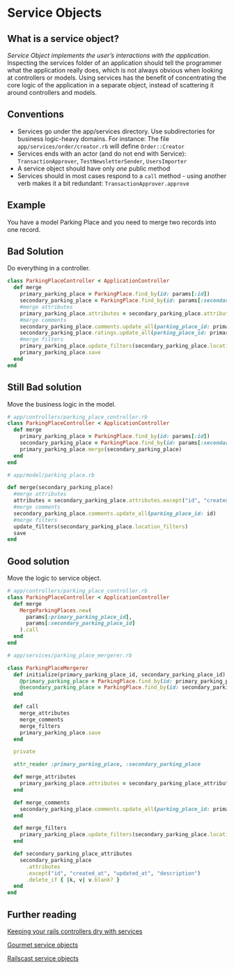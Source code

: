 # Service Objects


## What is a service object?

*Service Object implements the user’s interactions with the application*.
Inspecting the services folder of an application should tell the programmer what the application really does, which is not always obvious when looking at controllers or models.
Using services has the benefit of concentrating the core logic of the application in a separate object, instead of scattering it around controllers and models.

## Conventions

* Services go under the app/services directory. Use subdirectories for business logic-heavy domains. For instance:
The file `app/services/order/creator.rb` will define `Order::Creator`
* Services ends with an actor (and do not end with Service): `TransactionApprover`, `TestNewsletterSender`, `UsersImporter`
* A service object should have only *one* public method
* Services should in most cases respond to a `call` method - using another verb makes it a bit redundant: `TransactionApprover.approve`

## Example

You have a model Parking Place and you need to merge two records into one record.

## Bad Solution

Do everything in a controller.

```ruby
class ParkingPlaceController < ApplicationController
  def merge
    primary_parking_place = ParkingPlace.find_by(id: params[:id])
    secondary_parking_place = ParkingPlace.find_by(id: params[:secondary_parking_place_id])
    #merge attributes
    primary_parking_place.attributes = secondary_parking_place.attributes.except("id", "created_at", "updated_at", "description").delete_if { |k, v| v.blank? }
    #merge comments
    secondary_parking_place.comments.update_all(parking_place_id: primary_parking_place.id)
    secondary_parking_place.ratings.update_all(parking_place_id: primary_parking_place.id)
    #merge filters
    primary_parking_place.update_filters(secondary_parking_place.location_filters)
    primary_parking_place.save
  end
end
```

## Still Bad solution

Move the business logic in the model.

```ruby
# app/controllers/parking_place_controller.rb
class ParkingPlaceController < ApplicationController
  def merge
    primary_parking_place = ParkingPlace.find_by(id: params[:id])
    secondary_parking_place = ParkingPlace.find_by(id: params[:secondary_parking_place_id])
    primary_parking_place.merge(secondary_parking_place)
  end
end

# app/model/parking_place.rb

def merge(secondary_parking_place)
  #merge attributes
  attributes = secondary_parking_place.attributes.except("id", "created_at", "updated_at", "description").delete_if { |k, v| v.blank? }
  #merge comments
  secondary_parking_place.comments.update_all(parking_place_id: id)
  #merge filters
  update_filters(secondary_parking_place.location_filters)
  save
end
```

## Good solution

Move the logic to service object.

```ruby
# app/controllers/parking_place_controller.rb
class ParkingPlaceController < ApplicationController
  def merge
    MergeParkingPlaces.new(
      params[:primary_parking_place_id],
      params[:secondary_parking_place_id]
    ).call
  end
end

# app/services/parking_place_mergerer.rb

class ParkingPlaceMergerer
  def initialize(primary_parking_place_id, secondary_parking_place_id)
    @primary_parking_place = ParkingPlace.find_by(id: primary_parking_place_id)
    @secondary_parking_place = ParkingPlace.find_by(id: secondary_parking_place_id)
  end

  def call
    merge_attributes
    merge_comments
    merge_filters
    primary_parking_place.save
  end

  private

  attr_reader :primary_parking_place, :secondary_parking_place

  def merge_attributes
    primary_parking_place.attributes = secondary_parking_place_attributes
  end

  def merge_comments
    secondary_parking_place.comments.update_all(parking_place_id: primary_parking_place.id)
  end

  def merge_filters
    primary_parking_place.update_filters(secondary_parking_place.location_filters)
  end

  def secondary_parking_place_attributes
    secondary_parking_place
      .attributes
      .except("id", "created_at", "updated_at", "description")
      .delete_if { |k, v| v.blank? }
  end
end
```

## Further reading

[Keeping your rails controllers dry with services](https://blog.engineyard.com/2014/keeping-your-rails-controllers-dry-with-services)

[Gourmet service objects](http://brewhouse.io/blog/2014/04/30/gourmet-service-objects.html)

[Railscast service objects](http://railscasts.com/episodes/398-service-objects)
